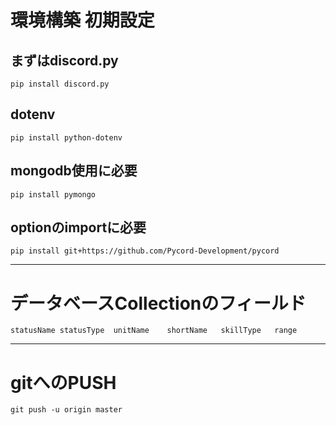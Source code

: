 # 環境構築 初期設定

## まずはdiscord.py
`pip install discord.py`

## dotenv
`pip install python-dotenv`

## mongodb使用に必要
`pip install pymongo`

## optionのimportに必要
`pip install git+https://github.com/Pycord-Development/pycord`

***

# データベースCollectionのフィールド
`statusName	statusType	unitName	shortName	skillType	range`

***

# gitへのPUSH
`git push -u origin master`